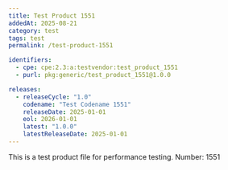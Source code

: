 ```yaml
---
title: Test Product 1551
addedAt: 2025-08-21
category: test
tags: test
permalink: /test-product-1551

identifiers:
  - cpe: cpe:2.3:a:testvendor:test_product_1551
  - purl: pkg:generic/test_product_1551@1.0.0

releases:
  - releaseCycle: "1.0"
    codename: "Test Codename 1551"
    releaseDate: 2025-01-01
    eol: 2026-01-01
    latest: "1.0.0"
    latestReleaseDate: 2025-01-01
---
```


This is a test product file for performance testing. Number: 1551
